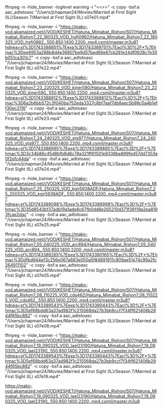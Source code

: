 ffmpeg -n -hide_banner -loglevel warning -i "<<<url>>>" -c copy -bsf:a aac_adtstoasc "/Users/jchapman24/Movies/Married at First Sight (IL)/Season 7/Married at First Sight (IL) s07e01.mp4"

ffmpeg -n -hide_banner -i "https://mako-vod.akamaized.net/i/VOD/KESHET/Hatuna_Mimabat_Rishon/S07/Hatuna_Mimabat_Rishon7_22_180325_VOD_hgfj0982/Hatuna_Mimabat_Rishon7_22_180325_VOD_hgfj0982_,550,850,1400,2200,.mp4.csmil/master.m3u8?hdnea=st%3D1743388851%7Eexp%3D1743389751%7Eacl%3D%2F*%7Ehmac%3Dee6953a288b8d4e36807be9d57bed66e67cb281e24df0628c7e30b051ca301c7" -c copy -bsf:a aac_adtstoasc "/Users/jchapman24/Movies/Married at First Sight (IL)/Season 7/Married at First Sight (IL) s07e22.mp4"

ffmpeg -n -hide_banner -i "https://mako-vod.akamaized.net/i/VOD/KESHET/Hatuna_Mimabat_Rishon/S07/Hatuna_Mimabat_Rishon7_23_220325_VOD_kjner590/Hatuna_Mimabat_Rishon7_23_220325_VOD_kjner590_,550,850,1400,2200,.mp4.csmil/master.m3u8?hdnea=st%3D1743388912%7Eexp%3D1743389812%7Eacl%3D%2F*%7Ehmac%3D6a2b6bb572c3f040ba752eda3327c8bf7aaf7db8aec5b98c0a4b1eff30ec2116" -c copy -bsf:a aac_adtstoasc "/Users/jchapman24/Movies/Married at First Sight (IL)/Season 7/Married at First Sight (IL) s07e23.mp4"

ffmpeg -n -hide_banner -i "https://mako-vod.akamaized.net/i/VOD/KESHET/Hatuna_Mimabat_Rishon/S07/Hatuna_Mimabat_Rishon7_24_240325_VOD_stg977/Hatuna_Mimabat_Rishon7_24_240325_VOD_stg977_,550,850,1400,2200,.mp4.csmil/master.m3u8?hdnea=st%3D1743388995%7Eexp%3D1743389895%7Eacl%3D%2F*%7Ehmac%3D3c34b86c45d8bfb8d8c78a321ff61501e9338be899fed57dd7353e0f2efc44da" -c copy -bsf:a aac_adtstoasc "/Users/jchapman24/Movies/Married at First Sight (IL)/Season 7/Married at First Sight (IL) s07e24.mp4"

ffmpeg -n -hide_banner -i "https://mako-vod.akamaized.net/i/VOD/KESHET/Hatuna_Mimabat_Rishon/S07/Hatuna_Mimabat_Rishon7_25_250325_VOD_kgir5938ADF/Hatuna_Mimabat_Rishon7_25_250325_VOD_kgir5938ADF_,550,850,1400,2200,.mp4.csmil/master.m3u8?hdnea=st%3D1743389098%7Eexp%3D1743389998%7Eacl%3D%2F*%7Ehmac%3D35d8543bf37adb19a1ade8c67fb0dd8e265210d371f39119a2ea8193fcae2dac" -c copy -bsf:a aac_adtstoasc "/Users/jchapman24/Movies/Married at First Sight (IL)/Season 7/Married at First Sight (IL) s07e25.mp4"

ffmpeg -n -hide_banner -i "https://mako-vod.akamaized.net/i/VOD/KESHET/Hatuna_Mimabat_Rishon/S07/Hatuna_Mimabat_Rishon7_05_040225_VOD_arc894/Hatuna_Mimabat_Rishon7_05_040225_VOD_arc894_,550,850,1400,2200,.mp4.csmil/master.m3u8?hdnea=st%3D1743389265%7Eexp%3D1743390165%7Eacl%3D%2F*%7Ehmac%3Ddfbd944ef3c256e067a683e050a5f84891911c809ae51e74c99a2fc264911102" -c copy -bsf:a aac_adtstoasc "/Users/jchapman24/Movies/Married at First Sight (IL)/Season 7/Married at First Sight (IL) s07e05.mp4"

ffmpeg -n -hide_banner -i "https://mako-vod.akamaized.net/i/VOD/KESHET/Hatuna_Mimabat_Rishon/S07/Hatuna_Mimabat_Rishon7_08_110225_VOD_cds462/Hatuna_Mimabat_Rishon7_08_110225_VOD_cds462_,550,850,1400,2200,.mp4.csmil/master.m3u8?hdnea=st%3D1743389543%7Eexp%3D1743390443%7Eacl%3D%2F*%7Ehmac%3D5ef68bdd63a37ad982f1c215568da27b3bb9ccf7f34ff621406b2944f65bc882" -c copy -bsf:a aac_adtstoasc "/Users/jchapman24/Movies/Married at First Sight (IL)/Season 7/Married at First Sight (IL) s07e08.mp4"

ffmpeg -n -hide_banner -i "https://mako-vod.akamaized.net/i/VOD/KESHET/Hatuna_Mimabat_Rishon/S07/Hatuna_Mimabat_Rishon7_19_090325_VOD_Iael23190/Hatuna_Mimabat_Rishon7_19_090325_VOD_Iael23190_,550,850,1400,2200,.mp4.csmil/master.m3u8?hdnea=st%3D1743389543%7Eexp%3D1743390443%7Eacl%3D%2F*%7Ehmac%3D5ef68bdd63a37ad982f1c215568da27b3bb9ccf7f34ff621406b2944f65bc882" -c copy -bsf:a aac_adtstoasc "/Users/jchapman24/Movies/Married at First Sight (IL)/Season 7/Married at First Sight (IL) s07e19.mp4"


https://mako-vod.akamaized.net/i/VOD/KESHET/Hatuna_Mimabat_Rishon/S07/Hatuna_Mimabat_Rishon7_19_090325_VOD_Iael23190/Hatuna_Mimabat_Rishon7_19_090325_VOD_Iael23190_,550,850,1400,2200,.mp4.csmil/master.m3u8